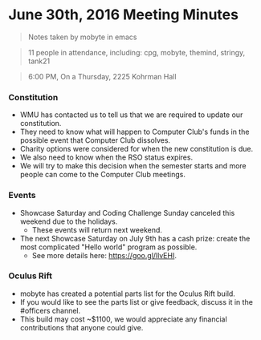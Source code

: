 # June 30th, 2016 Meeting Minutes
> Notes taken by mobyte in emacs

> 11 people in attendance, including: cpg, mobyte, themind, stringy, tank21

> 6:00 PM, On a Thursday, 2225 Kohrman Hall

### Constitution
- WMU has contacted us to tell us that we are required to update our constitution.
- They need to know what will happen to Computer Club's funds in the possible event that Computer Club dissolves.
- Charity options were considered for when the new constitution is due.
- We also need to know when the RSO status expires.
- We will try to make this decision when the semester starts and more people can come to the Computer Club meetings.

### Events
- Showcase Saturday and Coding Challenge Sunday canceled this weekend due to the holidays.
  - These events will return next weekend.
- The next Showcase Saturday on July 9th has a cash prize: create the most complicated "Hello world" program as possible.
  - See more details here: https://goo.gl/llvEHI.

### Oculus Rift
- mobyte has created a potential parts list for the Oculus Rift build.
- If you would like to see the parts list or give feedback, discuss it in the #officers channel.
- This build may cost ~$1100, we would appreciate any financial contributions that anyone could give.
